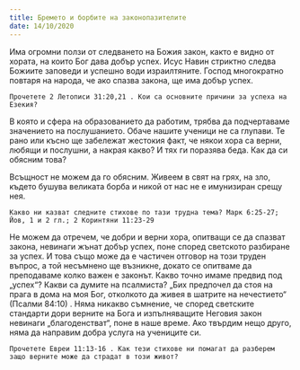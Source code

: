 ```yaml
---
title: Бремето и борбите на законопазителите
date: 14/10/2020
---
```


Има огромни ползи от следването на Божия закон, както е видно от хората, на които Бог дава добър успех. Исус Навин стриктно следва Божиите заповеди и успешно води израилтяните. Господ многократно повтаря на народа, че ако спазва закона, ще има добър успех.

`Прочетете 2 Летописи 31:20,21 . Кои са основните причини за успеха на Езекия?`

В която и сфера на образованието да работим, трябва да подчертаваме значението на послушанието. Обаче нашите ученици не са глупави. Те рано или късно ще забележат жестокия факт, че някои хора са верни, любящи и послушни, а накрая какво? И тях ги поразява беда. Как да си обясним това?

Всъщност не можем да го обясним. Живеем в свят на грях, на зло, където бушува великата борба и никой от нас не е имунизиран срещу нея.

`Какво ни казват следните стихове по тази трудна тема? Марк 6:25-27; Йов, 1 и 2 гл.; 2 Коринтяни 11:23-29`

Не можем да отречем, че добри и верни хора, опитващи се да спазват закона, невинаги жънат добър успех, поне според светското разбиране за успех. И това също може да е частичен отговор на този труден въпрос, а той несъмнено ще възникне, докато се опитваме да преподаваме колко важен е законът. Какво точно имаме предвид под „успех“? Какви са думите на псалмиста? „Бих предпочел да стоя на прага в дома на моя Бог, отколкото да живея в шатрите на нечестието“ (Псалми 84:10) . Няма никакво съмнение, че според светските стандарти дори верните на Бога и изпълняващите Неговия закон невинаги „благоденстват“, поне в наше време. Ако твърдим нещо друго, няма да направим добра услуга на учениците си.

`Прочетете Евреи 11:13-16 . Как тези стихове ни помагат да разберем защо верните може да страдат в този живот?`